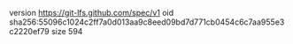 version https://git-lfs.github.com/spec/v1
oid sha256:55096c1024c2ff7a0d013aa9c8eed09bd7d771cb0454c6c7aa955e3c2220ef79
size 594
